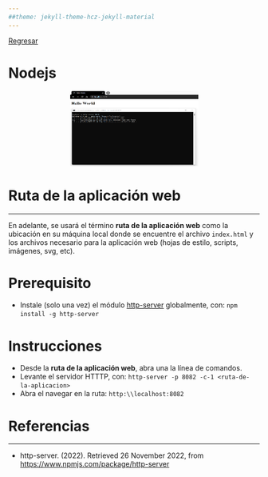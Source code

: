 ```yaml
---
##theme: jekyll-theme-hcz-jekyll-material
---
```


[Regresar](/DAWM/)

Nodejs
=======================

  <p align="center">
    <img width="257" height="150" src="imagenes/python.png">
  </p>

Ruta de la aplicación web
=========================

* * *

En adelante, se usará el término **ruta de la aplicación web** como la ubicación en su máquina local donde se encuentre el archivo `index.html` y los archivos necesario para la aplicación web (hojas de estilo, scripts, imágenes, svg, etc).


Prerequisito
=============

* Instale (solo una vez) el módulo [http-server](https://www.npmjs.com/package/http-server) globalmente, con: `npm install -g http-server`

Instrucciones
=============

* Desde la **ruta de la aplicación web**, abra una la línea de comandos.
* Levante el servidor HTTTP, con: ```http-server -p 8082 -c-1 <ruta-de-la-aplicacion>```
* Abra el navegar en la ruta: ```http:\\localhost:8082```

Referencias 
===========

* * *

* http-server. (2022). Retrieved 26 November 2022, from https://www.npmjs.com/package/http-server
